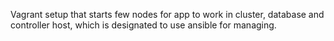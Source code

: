Vagrant setup that starts few nodes for app to work in cluster, database
and controller host, which is designated to use ansible for managing.
